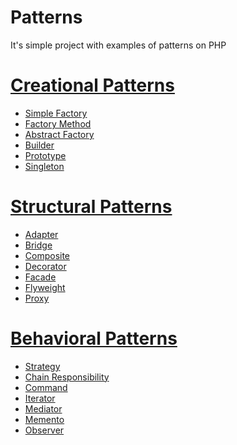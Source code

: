 # Patterns
It's simple project with examples of patterns on PHP


[Creational Patterns](https://github.com/TzepART/patterns/blob/master/examplesPatterns/CreationalPatterns)
====================================================================================================================
- [Simple Factory](https://github.com/TzepART/patterns/blob/master/examplesPatterns/CreationalPatterns/simpleFactory.php)
- [Factory Method](https://github.com/TzepART/patterns/blob/master/examplesPatterns/CreationalPatterns/factoryMethod.php)
- [Abstract Factory](https://github.com/TzepART/patterns/blob/master/examplesPatterns/CreationalPatterns/abstractFactory.php)
- [Builder](https://github.com/TzepART/patterns/blob/master/examplesPatterns/CreationalPatterns/builder.php)
- [Prototype](https://github.com/TzepART/patterns/blob/master/examplesPatterns/CreationalPatterns/prototype.php)
- [Singleton](https://github.com/TzepART/patterns/blob/master/examplesPatterns/CreationalPatterns/singleton.php)


[Structural Patterns](https://github.com/TzepART/patterns/blob/master/examplesPatterns/StructuralPatterns)
=========================================================================================================
- [Adapter](https://github.com/TzepART/patterns/blob/master/examplesPatterns/StructuralPatterns/adapter.php)
- [Bridge](https://github.com/TzepART/patterns/blob/master/examplesPatterns/StructuralPatterns/bridge.php)
- [Composite](https://github.com/TzepART/patterns/blob/master/examplesPatterns/StructuralPatterns/composite.php)
- [Decorator](https://github.com/TzepART/patterns/blob/master/examplesPatterns/StructuralPatterns/decorator.php)
- [Facade](https://github.com/TzepART/patterns/blob/master/examplesPatterns/StructuralPatterns/facade.php)
- [Flyweight](https://github.com/TzepART/patterns/blob/master/examplesPatterns/StructuralPatterns/flyweight.php)
- [Proxy](https://github.com/TzepART/patterns/blob/master/examplesPatterns/StructuralPatterns/proxy.php)


[Behavioral Patterns](https://github.com/TzepART/patterns/blob/master/examplesPatterns/BehavioralPatterns)
=========================================================================================================
- [Strategy](https://github.com/TzepART/patterns/blob/master/examplesPatterns/BehavioralPatterns/strategy.php)
- [Chain Responsibility](https://github.com/TzepART/patterns/blob/master/examplesPatterns/BehavioralPatterns/chainResponsibility.php)
- [Command](https://github.com/TzepART/patterns/blob/master/examplesPatterns/BehavioralPatterns/command.php)
- [Iterator](https://github.com/TzepART/patterns/blob/master/examplesPatterns/BehavioralPatterns/iterator.php)
- [Mediator](https://github.com/TzepART/patterns/blob/master/examplesPatterns/BehavioralPatterns/mediator.php)
- [Memento](https://github.com/TzepART/patterns/blob/master/examplesPatterns/BehavioralPatterns/memento.php)
- [Observer](https://github.com/TzepART/patterns/blob/master/examplesPatterns/BehavioralPatterns/observer.php)
